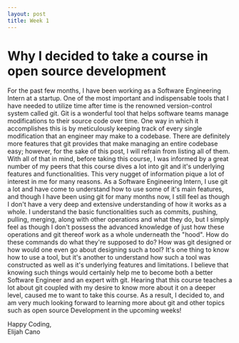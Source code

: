 ```yaml
---
layout: post
title: Week 1
---
```



# Why I decided to take a course in open source development  

For the past few months, I have been working as a Software Engineering Intern at a startup. One of the most important and indispensable tools
that I have needed to utilize time after time is the renowned version-control system called git. Git is a wonderful tool that helps software teams manage modifications to their source code over time. One way in which it accomplishes this is by meticulously keeping track of every single modification that an engineer may make to a codebase. There are definitely more features that git provides that make managing an entire codebase easy; however, for the sake of this post, I will refrain from listing all of them. With all of that in mind, before taking this course, I was informed by a great number of my peers that this course dives a lot into git and it's underlying features and functionalities. This very nugget of information pique a lot of interest in me for many reasons. As a Software Engineering Intern, I use git a lot and have come to understand how to use some of it's main features, and though I have been using git for many months now, I still feel as though I don't have a very deep and extensive understanding of how it works as a whole. I understand the basic functionalities such as commits, pushing, pulling, merging, along with other operations and what they do, but I simply feel as though I don't possess the advanced knowledge of just how these operations and git thereof work as a whole underneath the "hood". How do these commands do what they're supposed to do? How was git designed or how would one even go about designing such a tool? It's one thing to know how to use a tool, but it's another to understand how such a tool was constructed as well as it's underlying features and limitations. I believe that knowing such things would certainly help me to become both a better Software Engineer and an expert with git. Hearing that this course teaches a lot about git coupled with my desire to know more about it on a deeper level, caused me to want to take this course. As a result, I decided to, and am very much looking forward to learning more about git and other topics such as open source Development in the upcoming weeks!  

Happy Coding,  
Elijah Cano

